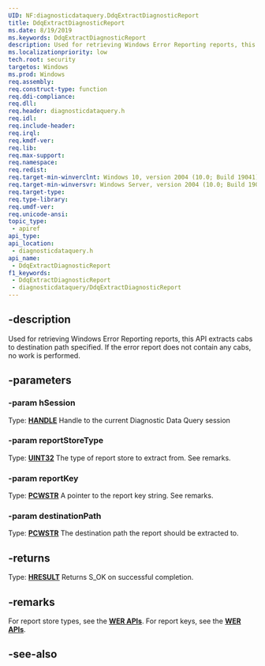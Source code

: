 ```yaml
---
UID: NF:diagnosticdataquery.DdqExtractDiagnosticReport
title: DdqExtractDiagnosticReport
ms.date: 8/19/2019
ms.keywords: DdqExtractDiagnosticReport
description: Used for retrieving Windows Error Reporting reports, this API extracts cabs to destination path specified. If the error report does not contain any cabs, no work is performed.
ms.localizationpriority: low
tech.root: security
targetos: Windows
ms.prod: Windows
req.assembly: 
req.construct-type: function
req.ddi-compliance: 
req.dll: 
req.header: diagnosticdataquery.h
req.idl: 
req.include-header: 
req.irql: 
req.kmdf-ver: 
req.lib: 
req.max-support: 
req.namespace: 
req.redist: 
req.target-min-winverclnt: Windows 10, version 2004 (10.0; Build 19041)
req.target-min-winversvr: Windows Server, version 2004 (10.0; Build 19041)
req.target-type: 
req.type-library: 
req.umdf-ver: 
req.unicode-ansi: 
topic_type:
 - apiref
api_type:
api_location:
 - diagnosticdataquery.h
api_name:
 - DdqExtractDiagnosticReport
f1_keywords:
 - DdqExtractDiagnosticReport
 - diagnosticdataquery/DdqExtractDiagnosticReport
---
```


## -description

Used for retrieving Windows Error Reporting reports, this API extracts cabs to destination path specified. If the error report does not contain any cabs, no work is performed.

## -parameters

### -param hSession

Type: **[HANDLE](/windows/desktop/winprog/windows-data-types)**
Handle to the current Diagnostic Data Query session

### -param reportStoreType

Type: **[UINT32](/windows/desktop/winprog/windows-data-types)**
The type of report store to extract from. See remarks.

### -param reportKey

Type: **[PCWSTR](/windows/desktop/winprog/windows-data-types)**
A pointer to the report key string. See remarks.

### -param destinationPath

Type: **[PCWSTR](/windows/desktop/winprog/windows-data-types)**
The destination path the report should be extracted to.

## -returns

Type: **[HRESULT](/windows/desktop/com/structure-of-com-error-codes)**
Returns S_OK on successful completion.

## -remarks

For report store types, see the [**WER APIs**](/windows/win32/api/werapi/nf-werapi-werstoreopen).
For report keys, see the [**WER APIs**](/windows/win32/api/werapi/nf-werapi-werstoregetnextreportkey).

## -see-also

